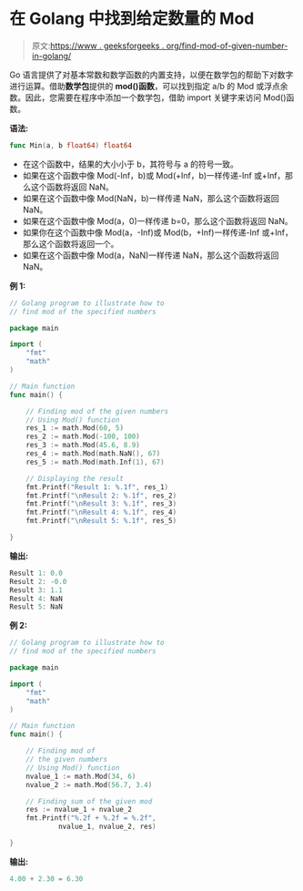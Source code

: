 # 在 Golang 中找到给定数量的 Mod

> 原文:[https://www . geeksforgeeks . org/find-mod-of-given-number-in-golang/](https://www.geeksforgeeks.org/finding-mod-of-given-number-in-golang/)

Go 语言提供了对基本常数和数学函数的内置支持，以便在数学包的帮助下对数字进行运算。借助**数学包**提供的 **mod()函数**，可以找到指定 a/b 的 Mod 或浮点余数。因此，您需要在程序中添加一个数学包，借助 import 关键字来访问 Mod()函数。

**语法:**

```go
func Min(a, b float64) float64
```

*   在这个函数中，结果的大小小于 b，其符号与 a 的符号一致。
*   如果在这个函数中像 Mod(-Inf，b)或 Mod(+Inf，b)一样传递-Inf 或+Inf，那么这个函数将返回 NaN。
*   如果在这个函数中像 Mod(NaN，b)一样传递 NaN，那么这个函数将返回 NaN。
*   如果在这个函数中像 Mod(a，0)一样传递 b=0，那么这个函数将返回 NaN。
*   如果你在这个函数中像 Mod(a，-Inf)或 Mod(b，+Inf)一样传递-Inf 或+Inf，那么这个函数将返回一个。
*   如果在这个函数中像 Mod(a，NaN)一样传递 NaN，那么这个函数将返回 NaN。

**例 1:**

```go
// Golang program to illustrate how to
// find mod of the specified numbers

package main

import (
    "fmt"
    "math"
)

// Main function
func main() {

    // Finding mod of the given numbers
    // Using Mod() function
    res_1 := math.Mod(60, 5)
    res_2 := math.Mod(-100, 100)
    res_3 := math.Mod(45.6, 8.9)
    res_4 := math.Mod(math.NaN(), 67)
    res_5 := math.Mod(math.Inf(1), 67)

    // Displaying the result
    fmt.Printf("Result 1: %.1f", res_1)
    fmt.Printf("\nResult 2: %.1f", res_2)
    fmt.Printf("\nResult 3: %.1f", res_3)
    fmt.Printf("\nResult 4: %.1f", res_4)
    fmt.Printf("\nResult 5: %.1f", res_5)

}
```

**输出:**

```go
Result 1: 0.0
Result 2: -0.0
Result 3: 1.1
Result 4: NaN
Result 5: NaN

```

**例 2:**

```go
// Golang program to illustrate how to
// find mod of the specified numbers

package main

import (
    "fmt"
    "math"
)

// Main function
func main() {

    // Finding mod of 
    // the given numbers
    // Using Mod() function
    nvalue_1 := math.Mod(34, 6)
    nvalue_2 := math.Mod(56.7, 3.4)

    // Finding sum of the given mod
    res := nvalue_1 + nvalue_2
    fmt.Printf("%.2f + %.2f = %.2f", 
            nvalue_1, nvalue_2, res)

}
```

**输出:**

```go
4.00 + 2.30 = 6.30
```